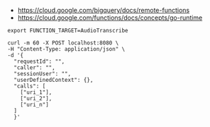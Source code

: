 * https://cloud.google.com/bigquery/docs/remote-functions
* https://cloud.google.com/functions/docs/concepts/go-runtime

```
export FUNCTION_TARGET=AudioTranscribe

curl -m 60 -X POST localhost:8080 \
-H "Content-Type: application/json" \
-d '{
  "requestId": "",
  "caller": "",
  "sessionUser": "",
  "userDefinedContext": {},
  "calls": [
    ["uri_1"],
    ["uri_2"],
    ["uri_n"]
  ]
  }'
```